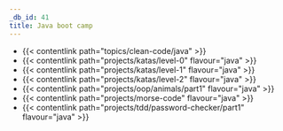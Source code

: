 ```yaml
---
_db_id: 41
title: Java boot camp
---
```


- {{< contentlink path="topics/clean-code/java" >}}
- {{< contentlink path="projects/katas/level-0" flavour="java" >}}
- {{< contentlink path="projects/katas/level-1" flavour="java" >}}
- {{< contentlink path="projects/katas/level-2" flavour="java" >}}
- {{< contentlink path="projects/oop/animals/part1"  flavour="java" >}}
- {{< contentlink path="projects/morse-code" flavour="java" >}}
- {{< contentlink path="projects/tdd/password-checker/part1" flavour="java" >}}
